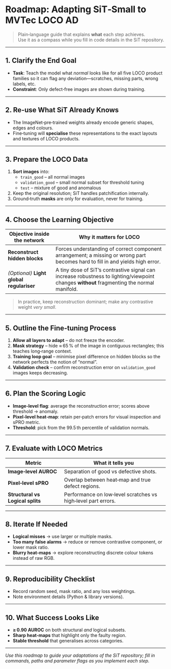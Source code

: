 # Roadmap: Adapting **SiT‑Small** to MVTec LOCO AD

> Plain‑language guide that explains **what** each step achieves.  
> Use it as a compass while you fill in code details in the SiT repository.

---

## 1. Clarify the End Goal
- **Task**: Teach the model what *normal* looks like for all five LOCO product families so it can flag any deviation—scratches, missing parts, wrong labels, etc.  
- **Constraint**: Only defect‑free images are shown during training.

---

## 2. Re‑use What SiT Already Knows
- The ImageNet‑pre‑trained weights already encode generic shapes, edges and colours.  
- Fine‑tuning will **specialise** these representations to the exact layouts and textures of LOCO products.

---

## 3. Prepare the LOCO Data
1. **Sort images** into:  
   - `train_good` – all normal images  
   - `validation_good` – small normal subset for threshold tuning  
   - `test` – mixture of good and anomalous  
2. Keep the original resolution; SiT handles patchification internally.  
3. Ground‑truth **masks** are only for evaluation, never for training.

---

## 4. Choose the Learning Objective
| Objective inside the network | Why it matters for LOCO |
|------------------------------|-------------------------|
| **Reconstruct hidden blocks** | Forces understanding of correct component arrangement; a missing or wrong part becomes hard to fill in and yields high error. |
| *(Optional)* **Light global regulariser** | A tiny dose of SiT’s contrastive signal can increase robustness to lighting/viewpoint changes **without** fragmenting the normal manifold. |

> In practice, keep reconstruction dominant; make any contrastive weight *very small*.

---

## 5. Outline the Fine‑tuning Process
1. **Allow all layers to adapt** – do not freeze the encoder.  
2. **Mask strategy** – hide ≈ 65 % of the image in contiguous rectangles; this teaches long‑range context.  
3. **Training loop goal** – minimise pixel difference on hidden blocks so the network perfects the notion of “normal”.  
4. **Validation check** – confirm reconstruction error on `validation_good` images keeps decreasing.

---

## 6. Plan the Scoring Logic
- **Image‑level flag**: average the reconstruction error; scores above threshold → anomaly.  
- **Pixel‑level heat‑map**: retain per‑patch errors for visual inspection and sPRO metric.  
- **Threshold**: pick from the 99.5 th percentile of validation normals.

---

## 7. Evaluate with LOCO Metrics
| Metric | What it tells you |
|--------|------------------|
| **Image‑level AUROC** | Separation of good vs defective shots. |
| **Pixel‑level sPRO** | Overlap between heat‑map and true defect regions. |
| **Structural vs Logical splits** | Performance on low‑level scratches vs high‑level part errors. |

---

## 8. Iterate If Needed
- **Logical misses** → use larger or multiple masks.  
- **Too many false alarms** → reduce or remove contrastive component, or lower mask ratio.  
- **Blurry heat‑maps** → explore reconstructing discrete colour tokens instead of raw RGB.

---

## 9. Reproducibility Checklist
- Record random seed, mask ratio, and any loss weightings.  
- Note environment details (Python & library versions).

---

## 10. What Success Looks Like
- **≥ 0.90 AUROC** on both structural *and* logical subsets.  
- **Sharp heat‑maps** that highlight only the faulty region.  
- **Stable threshold** that generalises across categories.

---

*Use this roadmap to guide your adaptations of the SiT repository; fill in commands, paths and parameter flags as you implement each step.*
